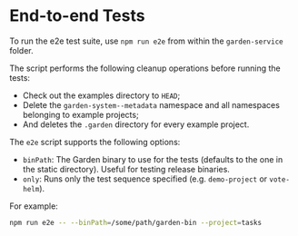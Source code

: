 # End-to-end Tests

To run the e2e test suite, use `npm run e2e` from within the `garden-service` folder.

The script performs the following cleanup operations before running the tests:

* Check out the examples directory to `HEAD`;
* Delete the `garden-system--metadata` namespace and all namespaces belonging to example projects;
* And deletes the `.garden` directory for every example project.

The `e2e` script supports the following options:

* `binPath`: The Garden binary to use for the tests (defaults to the one in the static directory). Useful for testing release binaries.
* `only`: Runs only the test sequence specified (e.g. `demo-project` or `vote-helm`).

For example:

```sh
npm run e2e -- --binPath=/some/path/garden-bin --project=tasks
```
